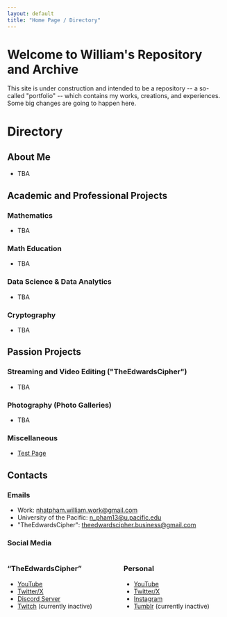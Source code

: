 ```yaml
---
layout: default
title: "Home Page / Directory"
---
```


# Welcome to William's Repository and Archive

This site is under construction and intended to be a repository -- a so-called "portfolio" -- which contains my works, creations, and experiences. Some big changes are going to happen here.

# Directory

## About Me

* TBA

## Academic and Professional Projects

### Mathematics

* TBA

### Math Education

* TBA

### Data Science & Data Analytics

* TBA

### Cryptography

* TBA

## Passion Projects

### Streaming and Video Editing ("TheEdwardsCipher")

* TBA

### Photography (Photo Galleries)

* TBA

### Miscellaneous

* [Test Page](./Content/TestingMaterials/test.html)

## Contacts

### Emails

* Work: <nhatpham.william.work@gmail.com>
* University of the Pacific: <n_pham13@u.pacific.edu>
* "TheEdwardsCipher": <theedwardscipher.business@gmail.com>

### Social Media

<div style="display: flex; gap: 2rem;">

  <div style="flex: 1;">
    <h3> &#8220;TheEdwardsCipher&#8221;</h3> <!-- Curly quotation marks are used in HTML sections. -->
    <p>
      <ul>
        <li> <a href="https://youtube.com/@TheEdwardsCipher" target="_blank" rel="noopener noreferrer">YouTube</a> </li>
        <li> <a href="https://x.com/YeEdwardsCipher" target="_blank" rel="noopener noreferrer">Twitter/X</a> </li>
        <li> <a href="https://discord.gg/9eeMxgU5Gq" target="_blank" rel="noopener noreferrer">Discord Server</a> </li>
        <li> <a href="https://www.twitch.tv/theedwardscipher" target="_blank" rel="noopener noreferrer">Twitch</a> (currently inactive) </li>
      </ul>
    </p>
  </div>

  <div style="flex: 1;">
    <h3>Personal</h3>
    <p>
      <ul>
        <li> <a href="https://youtube.com/@TheOtherCiphbruh" target="_blank" rel="noopener noreferrer">YouTube</a> </li>
        <li> <a href="https://x.com/YeOtherCiphbruh" target="_blank" rel="noopener noreferrer">Twitter/X</a> </li>
        <li> <a href="https://www.instagram.com/theedwardscipher/" target="_blank" rel="noopener noreferrer">Instagram</a> </li>
        <li> <a href="https://www.tumblr.com/theedwardsciphbruh" target="_blank" rel="noopener noreferrer">Tumblr</a> (currently inactive) </li>
      </ul>
    </p>
  </div>

</div>
